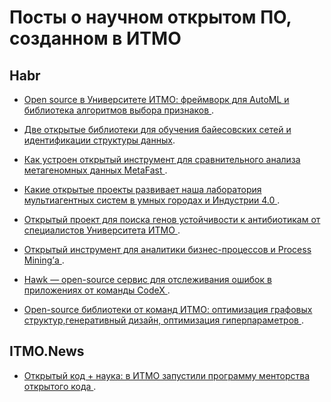 # Посты о научном открытом ПО, созданном в ИТМО

## Habr

- [Open source в Университете ИТМО: фреймворк для AutoML и библиотека алгоритмов выбора признаков
](https://habr.com/ru/company/spbifmo/blog/566466/).
  
- [Две открытые библиотеки для обучения байесовских сетей и идентификации структуры данных](https://habr.com/ru/company/spbifmo/blog/566842/).

- [Как устроен открытый инструмент для сравнительного анализа метагеномных данных MetaFast
](https://habr.com/ru/company/spbifmo/blog/568338/).
  
- [Какие открытые проекты развивает наша лаборатория мультиагентных систем в умных городах и Индустрии 4.0
](https://habr.com/ru/company/spbifmo/blog/572186/).

- [Открытый проект для поиска генов устойчивости к антибиотикам от специалистов Университета ИТМО
](https://habr.com/ru/company/spbifmo/blog/578794/).
  
- [Открытый инструмент для аналитики бизнес-процессов и Process Mining’а
](https://habr.com/ru/company/spbifmo/blog/577470/).

- [Hawk — оpen-source сервис для отслеживания ошибок в приложениях от команды CodeX
](https://habr.com/ru/company/spbifmo/blog/657983/).

- [Open-source библиотеки от команд ИТМО: оптимизация графовых структур,генеративный дизайн, оптимизация гиперпараметров
](https://habr.com/ru/companies/spbifmo/articles/725800/).

## ITMO.News

- [Открытый код + наука: в ИТМО запустили программу менторства открытого кода
](https://news.itmo.ru/ru/science/it/news/12972/).
